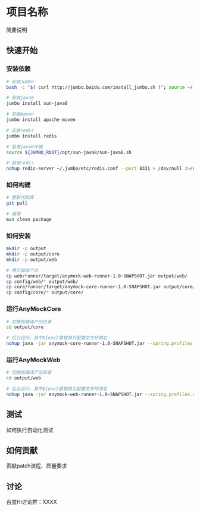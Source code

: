 # 项目名称
简要说明

## 快速开始
### 安装依赖
```sh
# 安装Jumbo
bash -c "$( curl http://jumbo.baidu.com/install_jumbo.sh )"; source ~/.bashrc

# 安装java8
jumbo install sun-java8

# 安装maven
jumbo install apache-maven

# 安装redis
jumbo install redis

# 启用java8环境
source ${JUMBO_ROOT}/opt/sun-java8/sun-java8.sh

# 启用redis
nohup redis-server ~/.jumbo/etc/redis.conf --port 8331 > /dev/null 2>/dev/null &
```

### 如何构建
```sh
# 更新代码库
git pull

# 编译
mvn clean package
```

### 如何安装
```sh
mkdir -p output
mkdir -p output/core
mkdir -p output/web

# 拷贝编译产出
cp web/runner/target/anymock-web-runner-1.0-SNAPSHOT.jar output/web/
cp config/web/* output/web/
cp core/runner/target/anymock-core-runner-1.0-SNAPSHOT.jar output/core/
cp config/core/* output/core/
```

### 运行AnyMockCore
```sh
# 切换到编译产出目录
cd output/core

# 后台运行，其中${env}需替换为配置文件环境名
nohup java -jar anymock-core-runner-1.0-SNAPSHOT.jar --spring.profiles.active=${env} >/dev/null 2>/dev/null &
```

### 运行AnyMockWeb
```sh
# 切换到编译产出目录
cd output/web

# 后台运行，其中${env}需替换为配置文件环境名
nohup java -jar anymock-web-runner-1.0-SNAPSHOT.jar --spring.profiles.active=${env} >/dev/null 2>/dev/null &
```

## 测试
如何执行自动化测试

## 如何贡献
贡献patch流程、质量要求

## 讨论
百度Hi讨论群：XXXX
